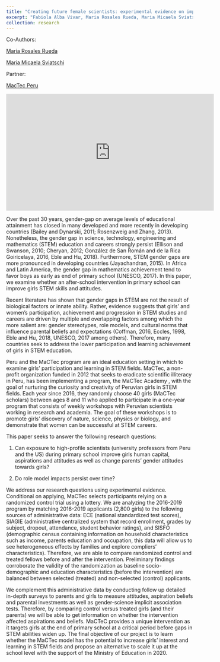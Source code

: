 ```yaml
---
title: "Creating future female scientists: experimental evidence on improving STEM skills and attitudes in Peru"
excerpt: "Fabiola Alba Vivar, Maria Rosales Rueda, Maria Micaela Sviatschi"
collection: research
---
```

Co-Authors:

[Maria Rosales Rueda](http://www.mariafrosales.com)
 
[Maria Micaela Sviatschi](http://www.micaelasviatschi.com/)
 
 Partner:

[MacTec Peru](https://www.mactecperu.com/)

   <iframe width="560" height="315"
src="https://www.youtube.com/watch?v=Xo-yQH2w1o" 
frameborder="0" 
allow="accelerometer; autoplay; encrypted-media; gyroscope; picture-in-picture" 
allowfullscreen></iframe>

Over the past 30 years, gender-gap on average levels of educational attainment has closed in many developed and more recently in developing countries (Bailey and Dynarski, 2011; Rosenzweig and Zhang, 2013). Nonetheless, the gender gap in science, technology, engineering and mathematics (STEM) education and careers strongly persist (Ellison and Swanson, 2010; Cheryan, 2012; González de San Román and de la Rica Goiricelaya, 2016, Eble and Hu, 2018). Furthermore, STEM gender gaps are more pronounced in developing countries (Jayachandran, 2015). In Africa and Latin America, the gender gap in mathematics achievement tend to favor boys as early as end of primary school (UNESCO, 2017). In this paper, we examine whether an after-school intervention in primary school can improve girls STEM skills and attitudes. 

Recent literature has shown that gender gaps in STEM are not the result of biological factors or innate ability. Rather, evidence suggests that girls’ and women’s participation, achievement and progression in STEM studies and careers are driven by multiple and overlapping factors among which the more salient are: gender stereotypes, role models, and cultural norms that influence parental beliefs and expectations (Coffman, 2016, Eccles, 1998, Eble and Hu, 2018, UNESCO, 2017 among others). Therefore, many countries seek to address the lower participation and learning achievement of girls in STEM education. 

Peru and the MaCTec program are an ideal education setting in which to examine girls’ participation and learning in STEM fields. MaCTec, a non-profit organization funded in 2012 that seeks to eradicate scientific illiteracy in Peru, has been implementing a program, the MaCTec Academy , with the goal of nurturing the curiosity and creativity of Peruvian girls in STEM fields. Each year since 2016, they randomly choose 40 girls (MaCTec scholars) between ages 8 and 11 who applied to participate in a one-year program that consists of weekly workshops with Peruvian scientists working in research and academia. The goal of these workshops is to promote girls’ discovery of nature, science, physics or biology, and demonstrate that women can be successful at STEM careers. 

This paper seeks to answer the following research questions:

1) Can exposure to high-profile scientists (university professors from Peru and the US) during primary school improve girls human capital, aspirations and attitudes as well as change parents’ gender attitudes towards girls? 

2) Do role model impacts persist over time?

We address our research questions using experimental evidence. Conditional on applying, MaCTec selects participants relying on a randomized control trial using a lottery. We are analyzing the 2016-2019 program by matching 2016-2019 applicants (2,800 girls) to the following sources of administrative data: ECE (national standardized test scores), SIAGIE (administrative centralized system that record enrollment, grades by subject, dropout, attendance, student behavior ratings), and SISFO (demographic census containing information on household characteristics such as income, parents education and occupation, this data will allow us to see heterogeneous effects by families and explore compliers’ characteristics). Therefore, we are able to compare randomized control and treated fellows before and after the intervention. Preliminary findings corroborate the validity of the randomization as baseline socio-demographic and education characteristics (before the intervention) are balanced between selected (treated) and non-selected (control) applicants.

We complement this administrative data by conducting follow up detailed in-depth surveys to parents and girls to measure attitudes, aspiration beliefs and parental investments as well as gender-science implicit association tests. Therefore, by comparing control versus treated girls (and their parents) we will be able to get information on whether the intervention affected aspirations and beliefs. MaCTeC provides a unique intervention as it targets girls at the end of primary school at a critical period before gaps in STEM abilities widen up. The final objective of our project is to learn whether the MaCTec model has the potential to increase girls’ interest and learning in STEM fields and propose an alternative to scale it up at the school level with the support of the Ministry of Education in 2020.
 
